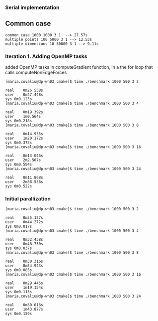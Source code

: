 ### Serial implementation
## Common case 
```
common case 1000 1000 3 1  --> 27.57s
multiple points 100 5000 3 1 --> 12.53s
multiple dimensions 10 50000 3 1 --> 9.11s
```
### Iteration 1. Adding OpenMP tasks
added OpenMP tasks in computeGradient function, in a the for loop that calls computeNonEdgeForces
```
[maria.covaliu@dp-wn03 cmake]$ time ./benchmark 1000 500 3 2

real	0m26.538s
user	0m47.448s
sys	0m0.125s
[maria.covaliu@dp-wn03 cmake]$ time ./benchmark 1000 500 3 4

real	0m19.392s
user	1m0.564s
sys	0m0.218s
[maria.covaliu@dp-wn03 cmake]$ time ./benchmark 1000 500 3 8

real	0m14.935s
user	1m20.172s
sys	0m0.375s
[maria.covaliu@dp-wn03 cmake]$ time ./benchmark 1000 500 3 16

real	0m13.046s
user	2m2.507s
sys	0m0.594s
[maria.covaliu@dp-wn03 cmake]$ time ./benchmark 1000 500 3 24

real	0m11.868s
user	2m38.536s
sys	0m0.522s
```

### Initial parallization
```
[maria.covaliu@dp-wn03 cmake]$ time ./benchmark 1000 500 3 2

real	0m35.127s
user	0m44.272s
sys	0m0.017s
[maria.covaliu@dp-wn03 cmake]$ time ./benchmark 1000 500 3 4

real	0m32.438s
user	0m48.730s
sys	0m0.037s
[maria.covaliu@dp-wn03 cmake]$ time ./benchmark 1000 500 3 8

real	0m30.316s
user	0m54.943s
sys	0m0.085s
[maria.covaliu@dp-wn03 cmake]$ time ./benchmark 1000 500 3 16

real	0m29.445s
user	1m19.154s
sys	0m0.113s
[maria.covaliu@dp-wn03 cmake]$ time ./benchmark 1000 500 3 24

real	0m30.016s
user	1m43.877s
sys	0m0.159s
```
